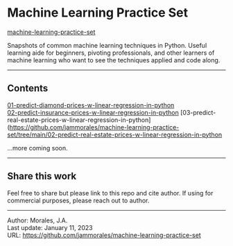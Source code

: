 # Machine Learning Practice Set  
[machine-learning-practice-set](https://github.com/jammorales/machine-learning-practice-set)  
  
Snapshots of common machine learning techniques in Python. Useful learning aide for beginners, pivoting professionals, and other learners of machine learning who want to see the techniques applied and code along.  

---

## Contents

[01-predict-diamond-prices-w-linear-regression-in-python](https://github.com/jammorales/machine-learning-practice-set/tree/main/01-predict-diamond-prices-w-linear-regression-in-python)  
[02-predict-insurance-prices-w-linear-regression-in-python](https://github.com/jammorales/machine-learning-practice-set/tree/main/02-predict-insurance-prices-w-linear-regression-in-python) 
[03-predict-real-estate-prices-w-linear-regression-in-python](https://github.com/jammorales/machine-learning-practice-set/tree/main/02-predict-real-estate-prices-w-linear-regression-in-python  

...more coming soon.

---
## Share this work
Feel free to share but please link to this repo and cite author. If using for commercial purposes, please reach out to author.

---
Author: Morales, J.A.  
Last update: January 11, 2023  
URL: https://github.com/jammorales/machine-learning-practice-set
